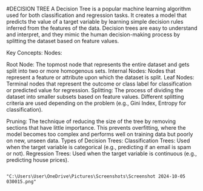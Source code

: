 #DECISION TREE
A Decision Tree is a popular machine learning algorithm used for both classification and regression tasks. It creates a model that predicts the value of a target variable by learning simple decision rules inferred from the features of the data. Decision trees are easy to understand and interpret, and they mimic the human decision-making process by splitting the dataset based on feature values.

Key Concepts:
Nodes:

Root Node: The topmost node that represents the entire dataset and gets split into two or more homogenous sets.
Internal Nodes: Nodes that represent a feature or attribute upon which the dataset is split.
Leaf Nodes: Terminal nodes that represent the outcome or class label for classification or predicted value for regression.
Splitting: The process of dividing the dataset into smaller subsets based on feature values. Different splitting criteria are used depending on the problem (e.g., Gini Index, Entropy for classification).

Pruning: The technique of reducing the size of the tree by removing sections that have little importance. This prevents overfitting, where the model becomes too complex and performs well on training data but poorly on new, unseen data.
Types of Decision Trees:
Classification Trees: Used when the target variable is categorical (e.g., predicting if an email is spam or not).
Regression Trees: Used when the target variable is continuous (e.g., predicting house prices).
                                                                    
                                                                    "C:\Users\User\OneDrive\Pictures\Screenshots\Screenshot 2024-10-05 030015.png"

                                                                    
                                                                    
                                                                    
